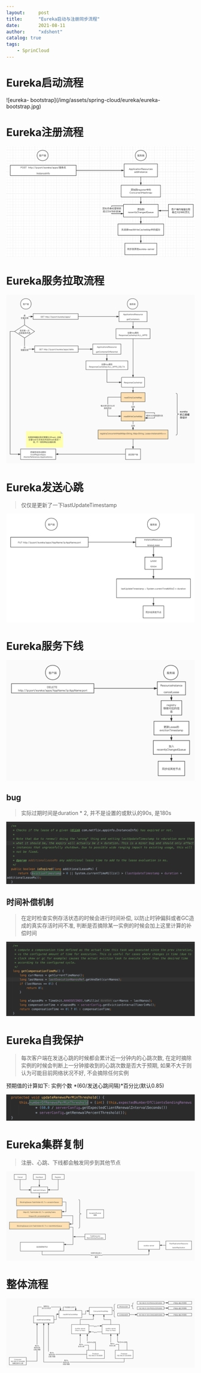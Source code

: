 ```yaml
---
layout:     post
title:      "Eureka启动与注册同步流程"
date:       2021-08-11
author:     "xdshent"
catalog: true
tags:
    - SprinCloud
---
```




# Eureka启动流程

![eureka- bootstrap](/img/assets/spring-cloud/eureka/eureka- bootstrap.jpg)



# Eureka注册流程

![eureka-register](/img/assets/spring-cloud/eureka/eureka-register.png)



# Eureka服务拉取流程

![eureka-fetch](/img/assets/spring-cloud/eureka/eureka-fetch.jpg)



# Eureka发送心跳

> 仅仅是更新了一下lastUpdateTimestamp

![eureka-renew](/img/assets/spring-cloud/eureka/eureka-renew.jpg)



# Eureka服务下线

![eureka-cancel](/img/assets/spring-cloud/eureka/eureka-cancel.jpg)



## bug

> 实际过期时间是duration * 2, 并不是设置的或默认的90s, 是180s

![eureka-bug](/img/assets/spring-cloud/eureka/eureka-bug.png)



## 时间补偿机制

> 在定时检查实例存活状态的时候会进行时间补偿, 以防止时钟偏斜或者GC造成的真实存活时间不准, 判断是否摘除某一实例的时候会加上这里计算的补偿时间

![eureka-compensation](/img/assets/spring-cloud/eureka/eureka-compensation.png)



# Eureka自我保护

> 每次客户端在发送心跳的时候都会累计近一分钟内的心跳次数, 在定时摘除实例的时候会判断上一分钟接收到的心跳次数是否大于预期, 如果不大于则认为可能目前网络状况不好, 不会摘除任何实例



预期值的计算如下: 实例个数 \*(60/发送心跳间隔)\*百分比(默认0.85)

![eureka-self-preservation](/img/assets/spring-cloud/eureka/eureka-self-preservation.png)



# Eureka集群复制

> 注册、心跳、下线都会触发同步到其他节点

![eureka-cluster-replicate](/img/assets/spring-cloud/eureka/eureka-cluster-replicate.jpg)



# 整体流程



![eureka-process](/img/assets/spring-cloud/eureka/eureka_process.jpg)
